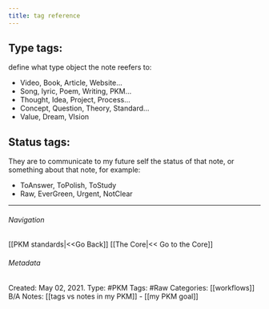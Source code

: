 ```yaml
---
title: tag reference
---
```


## Type tags:
define what type object the note reefers to:
- Video, Book, Article, Website...
- Song, lyric, Poem, Writing, PKM...
- Thought, Idea, Project, Process...
- Concept, Question, Theory, Standard...
- Value, Dream, VIsion

## Status tags:
They are to communicate to my future self the status of that note, or something about that note, for example:
- ToAnswer, ToPolish, ToStudy
- Raw, EverGreen, Urgent, NotClear

---
###### Navigation
[[PKM standards|<<Go Back]]
[[The Core|<< Go to the Core]]
###### Metadata
Created: May 02, 2021.
Type: #PKM
Tags: #Raw 
Categories: [[workflows]] 
B/A Notes: [[tags vs notes in my PKM]] - [[my PKM goal]]